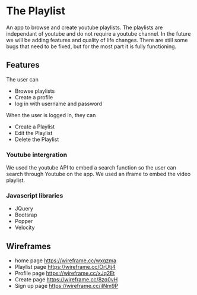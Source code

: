 # The Playlist

An app to browse and create youtube playlists. The playlists are independant of youtube and do not require a youtube channel.  In the future we will be adding features and quality of life changes. There are still some bugs that need to be fixed, but for the most part it is fully functioning.

## Features
The user can
*  Browse playlists 
*  Create a profile
*  log in with username and password 

When the user is logged in, they can 
*  Create a Playlist
*  Edit the Playlist
*  Delete the Playlist 

### Youtube intergration 

We used the youtube API to embed a search function so the user can search through Youtube on the app. We used an iframe to embed the video playlist.

### Javascript libraries

* JQuery
* Bootsrap
* Popper
* Velocity

## Wireframes 

* home page https://wireframe.cc/wxgzma
* Playlist page https://wireframe.cc/OrUtj4
* Profile page https://wireframe.cc/xJq2Et
* Create page https://wireframe.cc/8zq0vH
* Sign up page https://wireframe.cc/ilNm9P
